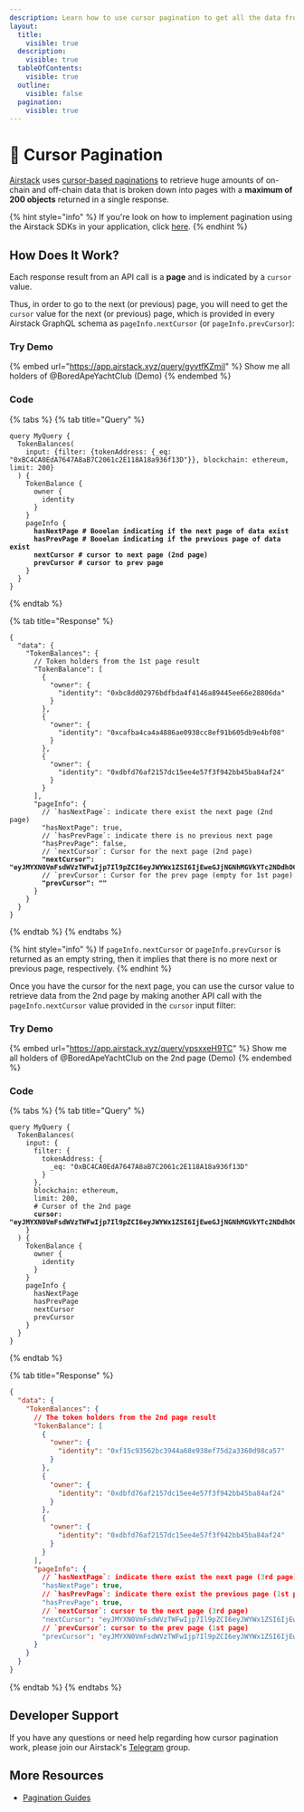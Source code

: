 ```yaml
---
description: Learn how to use cursor pagination to get all the data from Airstack queries.
layout:
  title:
    visible: true
  description:
    visible: true
  tableOfContents:
    visible: true
  outline:
    visible: false
  pagination:
    visible: true
---
```


# 📍 Cursor Pagination

[Airstack](https://airstack.xyz) uses [cursor-based paginations](https://jsonapi.org/profiles/ethanresnick/cursor-pagination/) to retrieve huge amounts of on-chain and off-chain data that is broken down into pages with a **maximum of 200 objects** returned in a single response.

{% hint style="info" %}
If you're look on how to implement pagination using the Airstack SDKs in your application, click [here](../../basics/pagination-in-airstack-sdk.md).
{% endhint %}

## How Does It Work?

Each response result from an API call is a **page** and is indicated by a `cursor` value.

Thus, in order to go to the next (or previous) page, you will need to get the `cursor` value for the next (or previous) page, which is provided in every Airstack GraphQL schema as `pageInfo.nextCursor` (or `pageInfo.prevCursor`):

### Try Demo

{% embed url="https://app.airstack.xyz/query/gyvtfKZmiI" %}
Show me all holders of @BoredApeYachtClub (Demo)
{% endembed %}

### Code

{% tabs %}
{% tab title="Query" %}
<pre class="language-graphql"><code class="lang-graphql">query MyQuery {
  TokenBalances(
    input: {filter: {tokenAddress: {_eq: "0xBC4CA0EdA7647A8aB7C2061c2E118A18a936f13D"}}, blockchain: ethereum, limit: 200}
  ) {
    TokenBalance {
      owner {
        identity
      }
    }
    pageInfo {
<strong>      hasNextPage # Booelan indicating if the next page of data exist
</strong><strong>      hasPrevPage # Booelan indicating if the previous page of data exist
</strong><strong>      nextCursor # cursor to next page (2nd page)
</strong><strong>      prevCursor # cursor to prev page
</strong>    }
  }
}
</code></pre>
{% endtab %}

{% tab title="Response" %}
<pre class="language-json"><code class="lang-json">{
  "data": {
    "TokenBalances": {
      // Token holders from the 1st page result
      "TokenBalance": [
        {
          "owner": {
            "identity": "0xbc8dd02976bdfbda4f4146a89445ee66e28806da"
          }
        },
        {
          "owner": {
            "identity": "0xcafba4ca4a4886ae0938cc8ef91b605db9e4bf08"
          }
        },
        {
          "owner": {
            "identity": "0xdbfd76af2157dc15ee4e57f3f942bb45ba84af24"
          }
        }
      ],
      "pageInfo": {
        // `hasNextPage`: indicate there exist the next page (2nd page)
        "hasNextPage": true,
        // `hasPrevPage`: indicate there is no previous next page
        "hasPrevPage": false,
        // `nextCursor`: Cursor for the next page (2nd page)
<strong>        "nextCursor": "eyJMYXN0VmFsdWVzTWFwIjp7Il9pZCI6eyJWYWx1ZSI6IjEweGJjNGNhMGVkYTc2NDdhOGFiN2MyMDYxYzJlMTE4YTE4YTkzNmYxM2QweDMzYzFmZWZmYmY3MjE3ZDdiMjI0NGRjOTA1MWYwNGM0OTdhMDRhMDI1Nzc4IiwiRGF0YVR5cGUiOiJzdHJpbmcifSwibGFzdFVwZGF0ZWRUaW1lc3RhbXAiOnsiVmFsdWUiOiIxNjkyOTE4MTc5IiwiRGF0YVR5cGUiOiJEYXRlVGltZSJ9fSwiUGFnaW5hdGlvbkRpcmVjdGlvbiI6Ik5FWFQifQ==",
</strong>        // `prevCursor`: Cursor for the prev page (empty for 1st page)
<strong>        "prevCursor": ""
</strong>      }
    }
  }
}
</code></pre>
{% endtab %}
{% endtabs %}

{% hint style="info" %}
If `pageInfo.nextCursor` or `pageInfo.prevCursor` is returned as an empty string, then it implies that there is no more next or previous page, respectively.
{% endhint %}

Once you have the cursor for the next page, you can use the cursor value to retrieve data from the 2nd page by making another API call with the `pageInfo.nextCursor` value provided in the `cursor` input filter:

### Try Demo

{% embed url="https://app.airstack.xyz/query/ypsxxeH9TC" %}
Show me all holders of @BoredApeYachtClub on the 2nd page (Demo)
{% endembed %}

### Code

{% tabs %}
{% tab title="Query" %}
<pre class="language-graphql"><code class="lang-graphql">query MyQuery {
  TokenBalances(
    input: {
      filter: {
        tokenAddress: {
          _eq: "0xBC4CA0EdA7647A8aB7C2061c2E118A18a936f13D"
        }
      },
      blockchain: ethereum,
      limit: 200,
      # Cursor of the 2nd page
<strong>      cursor: "eyJMYXN0VmFsdWVzTWFwIjp7Il9pZCI6eyJWYWx1ZSI6IjEweGJjNGNhMGVkYTc2NDdhOGFiN2MyMDYxYzJlMTE4YTE4YTkzNmYxM2QweDMzYzFmZWZmYmY3MjE3ZDdiMjI0NGRjOTA1MWYwNGM0OTdhMDRhMDI1Nzc4IiwiRGF0YVR5cGUiOiJzdHJpbmcifSwibGFzdFVwZGF0ZWRUaW1lc3RhbXAiOnsiVmFsdWUiOiIxNjkyOTE4MTc5IiwiRGF0YVR5cGUiOiJEYXRlVGltZSJ9fSwiUGFnaW5hdGlvbkRpcmVjdGlvbiI6Ik5FWFQifQ=="
</strong>    }
  ) {
    TokenBalance {
      owner {
        identity
      }
    }
    pageInfo {
      hasNextPage
      hasPrevPage
      nextCursor
      prevCursor
    }
  }
}
</code></pre>
{% endtab %}

{% tab title="Response" %}
```json
{
  "data": {
    "TokenBalances": {
      // The token holders from the 2nd page result
      "TokenBalance": [
        {
          "owner": {
            "identity": "0xf15c93562bc3944a68e938ef75d2a3360d98ca57"
          }
        },
        {
          "owner": {
            "identity": "0xdbfd76af2157dc15ee4e57f3f942bb45ba84af24"
          }
        },
        {
          "owner": {
            "identity": "0xdbfd76af2157dc15ee4e57f3f942bb45ba84af24"
          }
        }
      ],
      "pageInfo": {
        // `hasNextPage`: indicate there exist the next page (3rd page)
        "hasNextPage": true,
        // `hasPrevPage`: indicate there exist the previous page (1st page)
        "hasPrevPage": true,
        // `nextCursor`: cursor to the next page (3rd page)
        "nextCursor": "eyJMYXN0VmFsdWVzTWFwIjp7Il9pZCI6eyJWYWx1ZSI6IjEweGJjNGNhMGVkYTc2NDdhOGFiN2MyMDYxYzJlMTE4YTE4YTkzNmYxM2QweGIwZmZjNzhjODMyZDJjZjdmY2M2M2Y3OTIzOGZkZDcyMGI1Y2VlMzUxMDY0IiwiRGF0YVR5cGUiOiJzdHJpbmcifSwibGFzdFVwZGF0ZWRUaW1lc3RhbXAiOnsiVmFsdWUiOiIxNjkyNjM2MDIzIiwiRGF0YVR5cGUiOiJEYXRlVGltZSJ9fSwiUGFnaW5hdGlvbkRpcmVjdGlvbiI6Ik5FWFQifQ==",
        // `prevCursor`: cursor to the prev page (1st page)
        "prevCursor": "eyJMYXN0VmFsdWVzTWFwIjp7Il9pZCI6eyJWYWx1ZSI6IjEweGJjNGNhMGVkYTc2NDdhOGFiN2MyMDYxYzJlMTE4YTE4YTkzNmYxM2QweGYxNWM5MzU2MmJjMzk0NGE2OGU5MzhlZjc1ZDJhMzM2MGQ5OGNhNTc4NzYwIiwiRGF0YVR5cGUiOiJzdHJpbmcifSwibGFzdFVwZGF0ZWRUaW1lc3RhbXAiOnsiVmFsdWUiOiIxNjkyOTE1NjExIiwiRGF0YVR5cGUiOiJEYXRlVGltZSJ9fSwiUGFnaW5hdGlvbkRpcmVjdGlvbiI6IlBSRVYifQ=="
      }
    }
  }
}
```
{% endtab %}
{% endtabs %}

## Developer Support

If you have any questions or need help regarding how cursor pagination work, please join our Airstack's [Telegram](https://t.me/+1k3c2FR7z51mNDRh) group.

## More Resources

* [Pagination Guides](../../basics/pagination-in-airstack-sdk.md)
